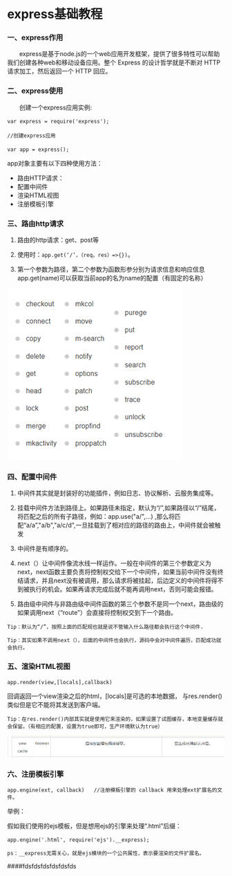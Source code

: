 # express基础教程

### 一、express作用
&emsp;&emsp;express是基于node.js的一个web应用开发框架，提供了很多特性可以帮助我们创建各种web和移动设备应用。整个 Express 的设计哲学就是不断对 HTTP 请求加工，然后返回一个 HTTP 回应。


### 二、express使用

&emsp;&emsp;创建一个express应用实例:
```
var express = require('express');

//创建express应用

var app = express();
```
app对象主要有以下四种使用方法：
-   路由HTTP请求：
-   配置中间件
-   渲染HTML视图
-   注册模板引擎


### 三、路由http请求
1. 路由的http请求：get、post等
2. 使用时：`app.get(‘/’，（req，res）=>{})`。

3. 第一个参数为路径，第二个参数为函数形参分别为请求信息和响应信息app.get(name)可以获取当前app的名为name的配置（有固定的名称）

![image](https://raw.githubusercontent.com/Tsite2007/nodejs-express-ejs-mysql/master/public/readmeImages/expMethod.png)

### 四、配置中间件
1. 中间件其实就是封装好的功能插件，例如日志、协议解析、云服务集成等。

2. 挂载中间件方法到路径上。如果路径未指定，默认为“/”,如果路径以“/”结尾，将匹配之后的所有子路径，例如：app.use("a/",...) ,那么将匹配“a/a”,"a/b","a/c/d",一旦挂载到了相对应的路径的路由上，中间件就会被触发
3. 中间件是有顺序的。

4. next（）让中间件像流水线一样运作。一般在中间件的第三个参数定义为next，next函数主要负责将控制权交给下一个中间件，如果当前中间件没有终结请求，并且next没有被调用，那么请求将被挂起，后边定义的中间件将得不到被执行的机会。如果再请求完成后就不能再调用next，否则可能会报错。

5. 路由级中间件与非路由级中间件函数的第三个参数不是同一个next，路由级的如果调用next（“route”）会直接将控制权交到下一个路由。


`Tip：默认为“/”，按照上面的匹配规也就是说不管输入什么路径都会执行这个中间件.`


`Tip：其实如果不调用next（），后面的中间件也会执行，源码中会对中间件遍历，匹配成功就会执行。`




### 五、渲染HTML视图

    app.render(view,[locals],callback)

回调返回一个view渲染之后的html，[locals]是可选的本地数据，
与res.render()类似但是它不能将其发送到客户端。

`Tip：在res.render()内部其实就是使用它来渲染的，如果设置了试图缓存，本地变量缓存就会保留。（有相应的配置，设置为true即可，生产环境默认为true）`    

![image](https://raw.githubusercontent.com/Tsite2007/nodejs-express-ejs-mysql/master/public/readmeImages/apprender.png)

### 六、注册模板引擎
    app.engine(ext, callback)   //注册模板引擎的 callback 用来处理ext扩展名的文件。
举例：

假如我们使用的ejs模板，但是想用ejs的引擎来处理“.html”后缀：

    app.engine('.html', require('ejs').__express);

`ps：__express无需关心，就是ejs模块的一个公共属性，表示要渲染的文件扩展名。`

####fdsfdsfdsfdsfdsfds
